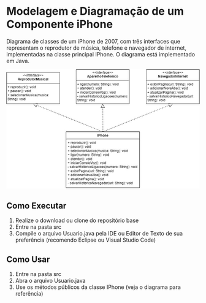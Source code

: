 # Modelagem e Diagramação de um Componente iPhone

Diagrama de classes de um iPhone de 2007, com três interfaces que representam o reprodutor de música, telefone e navegador de internet, implementadas na classe principal IPhone. O diagrama está implementado em Java.

![Diagrama de Classes do iPhone](./images/diagrama_iphone.jpg)

## Como Executar

1. Realize o download ou clone do repositório base
2. Entre na pasta src
3. Compile o arquivo Usuario.java pela IDE ou Editor de Texto de sua preferência (recomendo Eclipse ou Visual Studio Code)

## Como Usar

1. Entre na pasta src
2. Abra o arquivo Usuario.java
3. Use os métodos públicos da classe IPhone (veja o diagrama para referência)